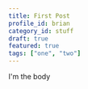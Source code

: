 ```yaml
---
title: First Post
profile_id: brian
category_id: stuff
draft: true
featured: true
tags: ["one", "two"]
---
```


I'm the body
